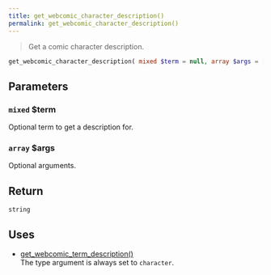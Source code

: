 ```yaml
---
title: get_webcomic_character_description()
permalink: get_webcomic_character_description()
---
```


> Get a comic character description.

```php
get_webcomic_character_description( mixed $term = null, array $args = [] ) : string
```

## Parameters

### `mixed` $term
Optional term to get a description for.

### `array` $args
Optional arguments.

## Return

`string`

## Uses
- [get_webcomic_term_description()](get_webcomic_term_description())  
The type argument is always set to
`character`.
